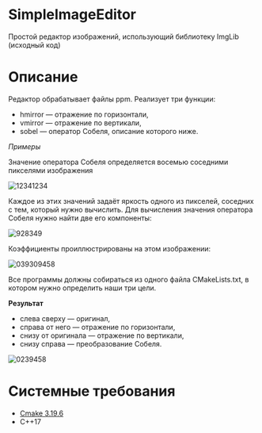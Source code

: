 # SimpleImageEditor

Простой редактор изображений, использующий библиотеку ImgLib (исходный код)

# Описание

Редактор обрабатывает файлы ppm. Реализует три функции: 
- hmirror — отражение по горизонтали,
- vmirror — отражение по вертикали,
- sobel — оператор Собеля, описание которого ниже.

*Примеры* 

Значение оператора Собеля определяется восемью соседними пикселями изображения

![12341234](https://github.com/Evgenicast/MyArcanoid/assets/107400788/cb90c347-8186-433b-87a1-c391f86ea5d8)

Каждое из этих значений задаёт яркость одного из пикселей, соседних с тем, который нужно вычислить. 
Для вычисления значения оператора Собеля нужно найти две его компоненты: 

![928349](https://github.com/Evgenicast/MyArcanoid/assets/107400788/c4b9f580-1b16-4318-8f61-1cac96e84504)

Коэффициенты проиллюстрированы на этом изображении:

![039309458](https://github.com/Evgenicast/MyArcanoid/assets/107400788/54f8ef2c-9a81-4db5-9c29-eed7ae8dbfed)

Все программы должны собираться из одного файла CMakeLists.txt, в котором нужно определить наши три цели.

**Результат**

- слева сверху — оригинал,
- справа от него — отражение по горизонтали,
- снизу от оригинала — отражение по вертикали,
- снизу справа — преобразование Собеля.

![0239458](https://github.com/Evgenicast/MyArcanoid/assets/107400788/c80c35fd-1c89-46d5-b3b7-eff4e1cfa78c)

# Системные требования

- [Cmake 3.19.6](https://cmake.org/download/)
- С++17



